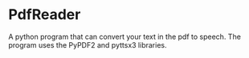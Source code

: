# PdfReader
A python program that can convert your text in the pdf to speech. The program uses the PyPDF2 and pyttsx3 libraries.
